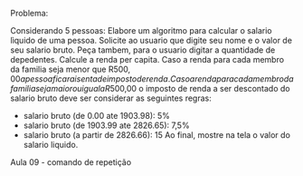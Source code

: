 Problema:

Considerando 5 pessoas:
Elabore um algoritmo para calcular o salario lìquido de uma pessoa.
Solicite ao usuario que digite seu nome e o valor de seu salario bruto.
Peça tambem, para o usuario digitar a quantidade de depedentes.
Calcule a renda per capita.
Caso a renda para cada membro da familia seja menor que R$500,00 a pessoa ficara isenta de imposto de renda.
Caso a renda para cada membro da familia seja maior ou igual a R$500,00 o imposto de renda a ser descontado do salario bruto deve ser considerar as seguintes regras:
* salario bruto (de  0.00 ate  1903.98): 5%
* salario bruto (de 1903.99 ate 2826.65): 7,5%
* salario bruto (a partir de 2826.66): 15
Ao final, mostre na tela o valor do salario liquido.

Aula 09 - comando de repetição